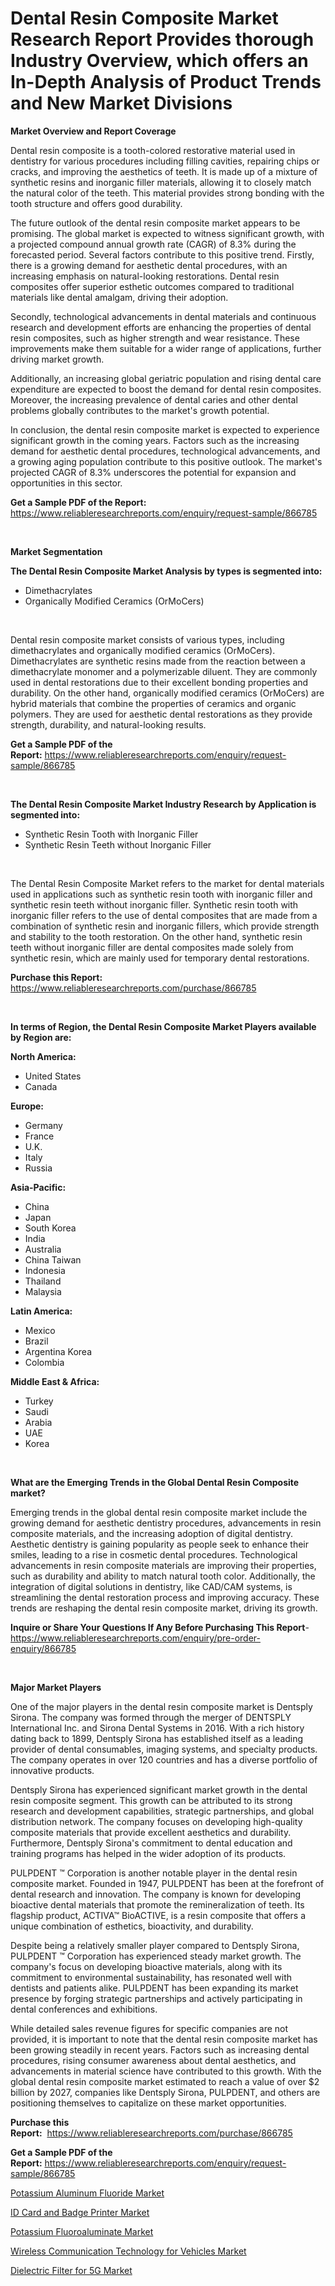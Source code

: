 <p><h1>Dental Resin Composite Market Research Report Provides thorough Industry Overview, which offers an In-Depth Analysis of Product Trends and New Market Divisions</h1></p><p><strong>Market Overview and Report Coverage</strong></p>
<p><p>Dental resin composite is a tooth-colored restorative material used in dentistry for various procedures including filling cavities, repairing chips or cracks, and improving the aesthetics of teeth. It is made up of a mixture of synthetic resins and inorganic filler materials, allowing it to closely match the natural color of the teeth. This material provides strong bonding with the tooth structure and offers good durability.</p><p>The future outlook of the dental resin composite market appears to be promising. The global market is expected to witness significant growth, with a projected compound annual growth rate (CAGR) of 8.3% during the forecasted period. Several factors contribute to this positive trend. Firstly, there is a growing demand for aesthetic dental procedures, with an increasing emphasis on natural-looking restorations. Dental resin composites offer superior esthetic outcomes compared to traditional materials like dental amalgam, driving their adoption.</p><p>Secondly, technological advancements in dental materials and continuous research and development efforts are enhancing the properties of dental resin composites, such as higher strength and wear resistance. These improvements make them suitable for a wider range of applications, further driving market growth.</p><p>Additionally, an increasing global geriatric population and rising dental care expenditure are expected to boost the demand for dental resin composites. Moreover, the increasing prevalence of dental caries and other dental problems globally contributes to the market's growth potential.</p><p>In conclusion, the dental resin composite market is expected to experience significant growth in the coming years. Factors such as the increasing demand for aesthetic dental procedures, technological advancements, and a growing aging population contribute to this positive outlook. The market's projected CAGR of 8.3% underscores the potential for expansion and opportunities in this sector.</p></p>
<p><strong>Get a Sample PDF of the Report:</strong> <a href="https://www.reliableresearchreports.com/enquiry/request-sample/866785">https://www.reliableresearchreports.com/enquiry/request-sample/866785</a></p>
<p>&nbsp;</p>
<p><strong>Market Segmentation</strong></p>
<p><strong>The Dental Resin Composite Market Analysis by types is segmented into:</strong></p>
<p><ul><li>Dimethacrylates</li><li>Organically Modified Ceramics (OrMoCers)</li></ul></p>
<p>&nbsp;</p>
<p><p>Dental resin composite market consists of various types, including dimethacrylates and organically modified ceramics (OrMoCers). Dimethacrylates are synthetic resins made from the reaction between a dimethacrylate monomer and a polymerizable diluent. They are commonly used in dental restorations due to their excellent bonding properties and durability. On the other hand, organically modified ceramics (OrMoCers) are hybrid materials that combine the properties of ceramics and organic polymers. They are used for aesthetic dental restorations as they provide strength, durability, and natural-looking results.</p></p>
<p><strong>Get a Sample PDF of the Report:</strong>&nbsp;<a href="https://www.reliableresearchreports.com/enquiry/request-sample/866785">https://www.reliableresearchreports.com/enquiry/request-sample/866785</a></p>
<p>&nbsp;</p>
<p><strong>The Dental Resin Composite Market Industry Research by Application is segmented into:</strong></p>
<p><ul><li>Synthetic Resin Tooth with Inorganic Filler</li><li>Synthetic Resin Teeth without Inorganic Filler</li></ul></p>
<p>&nbsp;</p>
<p><p>The Dental Resin Composite Market refers to the market for dental materials used in applications such as synthetic resin tooth with inorganic filler and synthetic resin teeth without inorganic filler. Synthetic resin tooth with inorganic filler refers to the use of dental composites that are made from a combination of synthetic resin and inorganic fillers, which provide strength and stability to the tooth restoration. On the other hand, synthetic resin teeth without inorganic filler are dental composites made solely from synthetic resin, which are mainly used for temporary dental restorations.</p></p>
<p><strong>Purchase this Report:</strong>&nbsp; <a href="https://www.reliableresearchreports.com/purchase/866785">https://www.reliableresearchreports.com/purchase/866785</a></p>
<p>&nbsp;</p>
<p><strong>In terms of Region, the Dental Resin Composite Market Players available by Region are:</strong></p>
<p>
    <p> <strong> North America: </strong>
        <ul>
            <li>United States</li>
            <li>Canada</li>
        </ul>
        </p> 
    <p> <strong> Europe: </strong>
        <ul>
            <li>Germany</li>
            <li>France</li>
            <li>U.K.</li>
            <li>Italy</li>
            <li>Russia</li>
        </ul>
        </p> 
    <p> <strong> Asia-Pacific: </strong>
        <ul>
            <li>China</li>
            <li>Japan</li>
            <li>South Korea</li>
            <li>India</li>
            <li>Australia</li>
            <li>China Taiwan</li>
            <li>Indonesia</li>
            <li>Thailand</li>
            <li>Malaysia</li>
        </ul>
        </p> 
    <p> <strong> Latin America: </strong>
        <ul>
            <li>Mexico</li>
            <li>Brazil</li>
            <li>Argentina Korea</li>
            <li>Colombia</li>
        </ul>
        </p> 
    <p> <strong> Middle East & Africa: </strong>
        <ul>
            <li>Turkey</li>
            <li>Saudi</li>
            <li>Arabia</li>
            <li>UAE</li>
            <li>Korea</li>
        </ul>
    </p>
    </p>
<p>&nbsp;</p>
<p><strong>What are the Emerging Trends in the Global Dental Resin Composite market?</strong></p>
<p><p>Emerging trends in the global dental resin composite market include the growing demand for aesthetic dentistry procedures, advancements in resin composite materials, and the increasing adoption of digital dentistry. Aesthetic dentistry is gaining popularity as people seek to enhance their smiles, leading to a rise in cosmetic dental procedures. Technological advancements in resin composite materials are improving their properties, such as durability and ability to match natural tooth color. Additionally, the integration of digital solutions in dentistry, like CAD/CAM systems, is streamlining the dental restoration process and improving accuracy. These trends are reshaping the dental resin composite market, driving its growth.</p></p>
<p><strong>Inquire or Share Your Questions If Any Before Purchasing This Report</strong>- <a href="https://www.reliableresearchreports.com/enquiry/pre-order-enquiry/866785">https://www.reliableresearchreports.com/enquiry/pre-order-enquiry/866785</a></p>
<p>&nbsp;</p>
<p><strong>Major Market Players</strong></p>
<p><p>One of the major players in the dental resin composite market is Dentsply Sirona. The company was formed through the merger of DENTSPLY International Inc. and Sirona Dental Systems in 2016. With a rich history dating back to 1899, Dentsply Sirona has established itself as a leading provider of dental consumables, imaging systems, and specialty products. The company operates in over 120 countries and has a diverse portfolio of innovative products.</p><p>Dentsply Sirona has experienced significant market growth in the dental resin composite segment. This growth can be attributed to its strong research and development capabilities, strategic partnerships, and global distribution network. The company focuses on developing high-quality composite materials that provide excellent aesthetics and durability. Furthermore, Dentsply Sirona's commitment to dental education and training programs has helped in the wider adoption of its products.</p><p>PULPDENT ™ Corporation is another notable player in the dental resin composite market. Founded in 1947, PULPDENT has been at the forefront of dental research and innovation. The company is known for developing bioactive dental materials that promote the remineralization of teeth. Its flagship product, ACTIVA™ BioACTIVE, is a resin composite that offers a unique combination of esthetics, bioactivity, and durability.</p><p>Despite being a relatively smaller player compared to Dentsply Sirona, PULPDENT ™ Corporation has experienced steady market growth. The company's focus on developing bioactive materials, along with its commitment to environmental sustainability, has resonated well with dentists and patients alike. PULPDENT has been expanding its market presence by forging strategic partnerships and actively participating in dental conferences and exhibitions.</p><p>While detailed sales revenue figures for specific companies are not provided, it is important to note that the dental resin composite market has been growing steadily in recent years. Factors such as increasing dental procedures, rising consumer awareness about dental aesthetics, and advancements in material science have contributed to this growth. With the global dental resin composite market estimated to reach a value of over $2 billion by 2027, companies like Dentsply Sirona, PULPDENT, and others are positioning themselves to capitalize on these market opportunities.</p></p>
<p><strong>Purchase this Report:</strong>&nbsp;&nbsp;<a href="https://www.reliableresearchreports.com/purchase/866785">https://www.reliableresearchreports.com/purchase/866785</a></p>
<p></p>
<p><strong>Get a Sample PDF of the Report:</strong>&nbsp;<a href="https://www.reliableresearchreports.com/enquiry/request-sample/866785">https://www.reliableresearchreports.com/enquiry/request-sample/866785</a></p>
<p><p><a href="https://github.com/merzlyukov93/Market-Research-Report-List-1/blob/main/potassium-aluminum-fluoride-market.md">Potassium Aluminum Fluoride Market</a></p><p><a href="https://medium.com/@eliasmann73/id-card-and-badge-printer-market-research-report-its-history-and-forecast-2023-to-2030-98989387710c">ID Card and Badge Printer Market</a></p><p><a href="https://github.com/sofyaavrova/Market-Research-Report-List-1/blob/main/potassium-fluoroaluminate-market.md">Potassium Fluoroaluminate Market</a></p><p><a href="https://medium.com/@pillingbary7584/wireless-communication-technology-for-vehicles-market-size-cagr-trends-2024-2030-af66b47ec524">Wireless Communication Technology for Vehicles Market</a></p><p><a href="https://medium.com/@keygreen5469/dielectric-filter-for-5g-market-size-and-market-trends-complete-industry-overview-2023-to-2030-1b3a1b9ddfcc">Dielectric Filter for 5G Market</a></p></p>